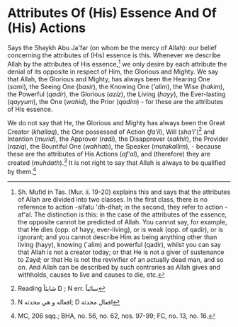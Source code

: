 Attributes Of (His) Essence And Of (His) Actions
================================================

Says the Shaykh Abu Ja'far (on whom be the mercy of Allah): our belief
concerning the attributes of (His) essence is this. Whenever we describe
Allah by the attributes of His essence,[^1] we only desire by each
attribute the denial of its opposite in respect of Him, the Glorious and
Mighty. We say that Allah, the Glorious and Mighty, has always been the
Hearing One (*sam*i), the Seeing One (*basir*), the Knowing One
(*'alim*), the Wise (*hakim*), the Powerful (*qadir*), the Glorious
(*aziz*), the Living (*hayy*), the Ever-lasting (*qayyum*), the One
(*wahid*), the Prior (*qadim*) - for these are the attributes of His
essence.

We do not say that He, the Glorious and Mighty has always been the Great
Creator (*khallaq*), the One possessed of Action (*fa'il*), Will
(*sha'i*')[^2] and Intention (*murid*), the Approver (*radi*), the
Disapprover (*sakhit*), the Provider (*raziq*), the Bountiful One
(*wahhab*), the Speaker (*mutakallim*), - because these are the
attributes of His Actions (*af'al*), and (therefore) they are created
(*muhdath*).[^3] It is not right to say that Allah is always to be
qualified by them.[^4]

[^1]: Sh. Mufid in Tas. (Mur. ii. 19-20) explains this and says that the
attributes of Allah are divided into two classes. In the first class,
there is no reference to action -sifatu 'dh-dhat; in the second, they
refer to action - af'al. The distinction is this: in the case of the
attributes of the essence, the opposite cannot be predicted of Allah.
You cannot say, for example, that He dies (opp. of hayy, ever-living),
or is weak (opp. of qadir), or is ignorant; and you cannot describe Him
as being anything other than living (hayy), knowing (\`alim) and
powerful (qadir), whilst you can say that Allah is not a creator today;
or that He is not a giver of sustenance to Zayd; or that He is not the
revivifier of an actually dead man, and so on. And Allah can be
described by such contraries as Allah gives and withholds, causes to
live and causes to die, etc.

[^2]: Reading شايئاً D ; N err. سائباً

[^3]: N افعاله و هي محدثه; D افعال محدثة

[^4]: MC, 206 sqq.; BHA, no. 56, no. 62, nos. 97-99; FC, no. 13, no. 16.



